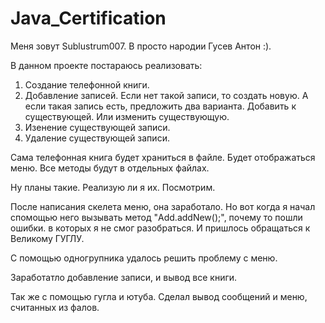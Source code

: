# Java_Certification

Меня зовут Sublustrum007. В просто народии Гусев Антон :).

В данном проекте постараюсь реализовать:

 1. Создание телефонной книги. 
 2. Добавление записей. Если нет такой записи, то создать новую. А если такая запись есть, предложить два варианта. Добавить к существующей. Или изменить существующую.
 3. Изенение существующей записи.
 4. Удаление существующей записи.

Сама телефонная книга будет храниться в файле.
Будет отображаться меню.
Все методы будут в отдельных файлах.

Ну планы такие. Реализую ли я их. Посмотрим.

После написания скелета меню, она заработало. Но вот когда я начал спомощью него вызывать метод "Add.addNew();", почему то пошли ошибки. в которых я не смог разобраться. И пришлось обращаться к Великому ГУГЛУ.


С помощью одногрупника удалось решить проблему с меню.

Заработатло добавление записи, и вывод все книги.

Так же с помощью гугла и ютуба. Сделал вывод сообщений и меню, считанных из фалов.
